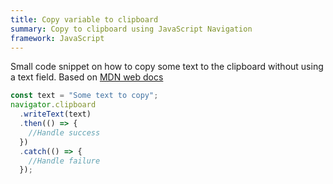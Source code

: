 ```yaml
---
title: Copy variable to clipboard
summary: Copy to clipboard using JavaScript Navigation
framework: JavaScript
---
```


Small code snippet on how to copy some text to the clipboard without using a text field. Based on [MDN web docs](https://developer.mozilla.org/en-US/docs/Web/API/Clipboard/writeText)

```javascript
const text = "Some text to copy";
navigator.clipboard
  .writeText(text)
  .then(() => {
    //Handle success
  })
  .catch(() => {
    //Handle failure
  });
```
